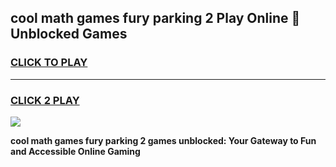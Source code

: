 
## cool math games fury parking 2 Play Online 👋 Unblocked Games
<h3>
<a href="https://news.freeplayer.one?title=cool_math_games_fury_parking_2&ref=17CMG">CLICK TO PLAY</a></h3>
<hr>

<h3>
<a href="https://news.freeplayer.one?title=cool_math_games_fury_parking_2&ref=17CMG">CLICK 2 PLAY</a>
  
</h3>

<a href="https://news.freeplayer.one?title=cool_math_games_fury_parking_2&ref=17CMG/"><img src="https://clearcache.store/games.png"></a>


**cool math games fury parking 2 games unblocked: Your Gateway to Fun and Accessible Online Gaming**
